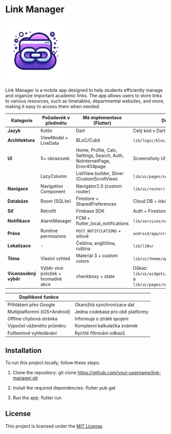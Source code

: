 # Link Manager

![app](assets/images/logo.png)

Link Manager is a mobile app designed to help students efficiently manage and organize important academic links. The app allows users to store links to various resources, such as timetables, departmental websites, and more, making it easy to access them when needed.

| Kategorie           | Požadavek v předmětu       | Má implementace (Flutter)       | Důkazy / Poznámky                  |
|---------------------|---------------------------|--------------------------------|-----------------------------------|
| **Jazyk**          | Kotlin                   | Dart                           | Celý kód v Dartu                 |
| **Architektura**   | ViewModel + LiveData     | BLoC/Cubit                     | `lib/logic/bloc/`                      |
| **UI**             | 5+ obrazovek             | Home, Profile, Calc, Settings, Search, Auth, NoInternetPage, Error404page | Screenshoty UI |
|                    | LazyColumn               | ListView.builder, Sliver (CustomScrollView)               | `lib/ui/pages/settings/settings_tab.dart`          |
| **Navigace**       | Navigation Component     | Navigator2.0 (custom router)                       | `lib/ui/router/`               |
| **Databáze**       | Room (SQLite)            | Firestore + SharedPreferences  | Cloud DB + lokální nastavení     |
| **Síť**            | Retrofit                 | Firebase SDK                   | Auth + Firestore                |
| **Notifikace**     | AlarmManager             | FCM + flutter_local_notifications | `lib/services/notification_service.dart`   |
| **Práva**          | Runtime permissions      | `POST_NOTIFICATIONS` + síťové  | `android/app/src/main/AndroidManifest.xml`           |
| **Lokalizace**     | -                        | Čeština, angličtina, ruština   | `lib/l10n/`                     |
| **Téma**           | Vlastní vzhled           | Material 3 + custom colors                    | `lib/ui/theme/app_colors.dart`                     |
| **Vícenásobný výběr** | Výběr více položek + hromadné akce | checkboxy + state | Důkaz: `lib/ui/widgets/lists/folder_widget_item.dart` a `lib/ui/pages/search/search_folder_page.dart` |


| **Doplňkové funkce**            |                                  |
|---------------------------------|----------------------------------|
| Přihlášení přes Google         | Okamžitá synchronizace dat       |
| Multiplatformní (iOS+Android)  | Jedna codebase pro obě platformy |
| Offline chybová stránka        | Informuje o ztrátě spojení       |
| Výpočet váženého průměru       | Komplexní kalkulačka známek      |
| Fulltextové vyhledávání        | Rychlé filtrování odkazů         |
## Installation

To run this project locally, follow these steps:

1. Clone the repository:
   git clone https://github.com/your-username/link-manager.git

2. Install the required dependencies:
   flutter pub get

3. Run the app:
   flutter run

## License

This project is licensed under the [MIT License](LICENSE).
